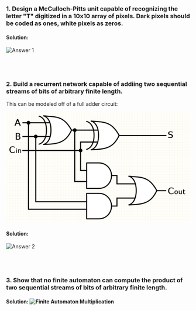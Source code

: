 
### 1. Design a McCulloch-Pitts unit capable of recognizing the letter "T" digitized in a 10x10 array of pixels.  Dark pixels should be coded as ones, white pixels as zeros.

#### Solution:
![Answer 1](images/answer1.png)
<br>
<br>
<br>
<br>

### 2. Build a recurrent network capable of addiing two sequential streams of bits of arbitrary finite length.

This can be modeled off of a full adder circuit:

![Adder Circuit](images/addercircuit.png)

#### Solution:

![Answer 2](images/answer2.png)
<br>
<br>
<br>
<br>

### 3. Show that no finite automaton can compute the product of two sequential streams of bits of arbitrary finite length.

#### Solution: ![Finite Automaton Multiplication](https://www.sciencedirect.com/science/article/pii/0304397576900815)
